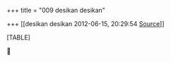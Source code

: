 +++
title = "009 desikan desikan"

+++
[[desikan desikan	2012-06-15, 20:29:54 [Source](https://groups.google.com/g/bvparishat/c/moXZPCz08_0)]]



[TABLE]



